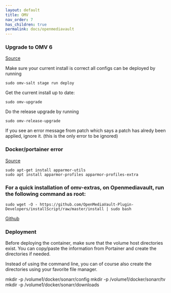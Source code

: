 ```yaml
---
layout: default
title: OMV
nav_order: 7
has_children: true
permalink: docs/openmediavault
---
```

### Upgrade to OMV 6 
[Source](https://forum.openmediavault.org/index.php?thread%2F42340-is-there-a-guide-to-in-place-upgrade%2F&postID=305564#post305564)

Make sure your current install is correct all configs can be deployed by running

```console
sudo omv-salt stage run deploy
```

Get the current install up to date:

```console
sudo omv-upgrade
```

Do the release upgrade by running

```console
sudo omv-release-upgrade
```

If you see an error message from patch which says a patch has alredy been applied, ignore it. (this is the only error to be ignored)

### Docker/portainer error
[Source](https://stackoverflow.com/questions/75489013/docker-not-working-anymore-after-applying-updates-to-openmediavault)
```console
sudo apt-get install apparmor-utils
sudo apt install apparmor-profiles apparmor-profiles-extra
```

### For a quick installation of omv-extras, on Openmediavault, run the following command as root:
```
sudo wget -O - https://github.com/OpenMediaVault-Plugin-Developers/installScript/raw/master/install | sudo bash
```
[Github](https://github.com/OpenMediaVault-Plugin-Developers/installScript/)

### Deployment
Before deploying the container, make sure that the volume host directories exist. You can copy/paste the information from Portainer and create the directories if needed.

Instead of using the command line, you can of course also create the directories using your favorite file manager.

mkdir -p /volume1/docker/sonarr/config
mkdir -p /volume1/docker/sonarr/tv
mkdir -p /volume1/docker/sonarr/downloads
